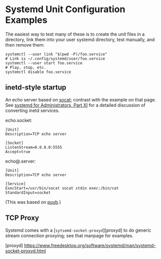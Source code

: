 Systemd Unit Configuration Examples
===================================

The easiest way to test many of these is to create the unit files in a
directory, link them into your user systemd directory, test manually,
and then remove them:

    systemctl --user link "$(pwd -P)/foo.service"
    # Link is ~/.config/systemd/user/foo.service
    systemctl --user start foo.service
    # Play, stop, etc.
    systemctl disable foo.service


inetd-style startup
-------------------

An echo server based on [socat](../socat); contrast with the example
on that page. See [systemd for Administrators, Part XI][0p-inetd] for
a detailed discussion of converting inetd services.

echo.socket:

    [Unit]
    Description=TCP echo server

    [Socket]
    ListenStream=0.0.0.0:5555
    Accept=true

echo@.server:

    [Unit]
    Description=TCP echo server

    [Service]
    ExecStart=/usr/bin/socat socat stdin exec:/bin/cat
    StandardInput=socket


(This was based on [puyb].)


TCP Proxy
---------

Systemd comes with a [`sytsemd-socket-proxyd`][proxyd] to do generic
stream connection proxying; see that manpage for examples.



[puyb]: http://puyb.net/2012/12/replace-xinetd-with-systemd/
[0p-inetd]: http://0pointer.de/blog/projects/inetd.html
[proxyd] https://www.freedesktop.org/software/systemd/man/systemd-socket-proxyd.html
